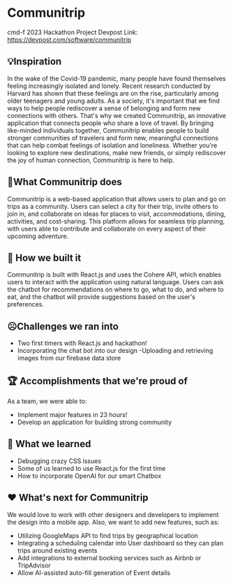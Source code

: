 # Communitrip
cmd-f 2023 Hackathon Project
Devpost Link: https://devpost.com/software/communitrip

## 💡Inspiration

In the wake of the Covid-19 pandemic, many people have found themselves feeling increasingly isolated and lonely. Recent research conducted by Harvard has shown that these feelings are on the rise, particularly among older teenagers and young adults. As a society, it's important that we find ways to help people rediscover a sense of belonging and form new connections with others. That's why we created Communitrip, an innovative application that connects people who share a love of travel. By bringing like-minded individuals together, Communitrip enables people to build stronger communities of travelers and form new, meaningful connections that can help combat feelings of isolation and loneliness. Whether you're looking to explore new destinations, make new friends, or simply rediscover the joy of human connection, Communitrip is here to help.

## 🧳What Communitrip does

Communitrip is a web-based application that allows users to plan and go on trips as a community. Users can select a city for their trip, invite others to join in, and collaborate on ideas for places to visit, accommodations, dining, activities, and cost-sharing. This platform allows for seamless trip planning, with users able to contribute and collaborate on every aspect of their upcoming adventure.

## 🔨 How we built it

Communitrip is built with React.js and uses the Cohere API, which enables users to interact with the application using natural language. Users can ask the chatbot for recommendations on where to go, what to do, and where to eat, and the chatbot will provide suggestions based on the user's preferences.

## ☹️Challenges we ran into

- Two first timers with React.js and hackathon!
- Incorporating the chat bot into our design
-Uploading and retrieving images from our firebase data store

## 🏆 Accomplishments that we're proud of

As a team, we were able to:
- Implement major features in 23 hours!
- Develop an application for building strong community

## 🤔 What we learned

- Debugging crazy CSS issues
- Some of us learned to use React.js for the first time
- How to incorporate OpenAI for our smart Chatbox

## ❤️‍ What's next for Communitrip

We would love to work with other designers and developers to implement the design into a mobile app. Also, we want to add new features, such as:
- Utilizing GoogleMaps API to find trips by geographical location
- Integrating a scheduling calendar into User dashboard so they can plan trips around existing events
- Add integrations to external booking services such as Airbnb or TripAdvisor
- Allow AI-assisted auto-fill generation of Event details


